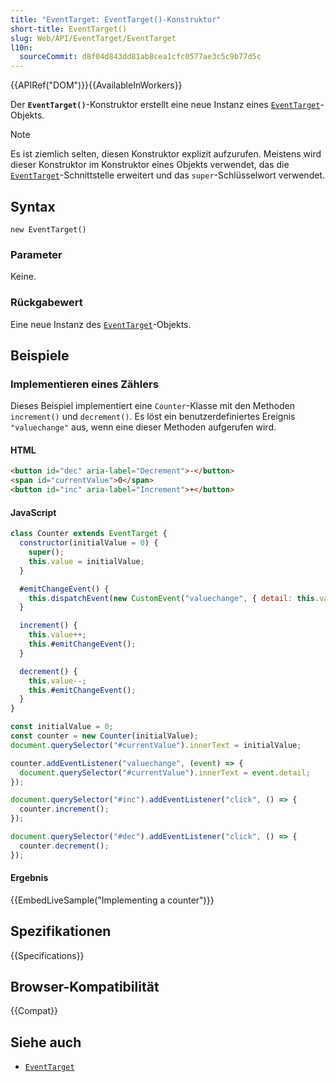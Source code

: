 ```yaml
---
title: "EventTarget: EventTarget()-Konstruktor"
short-title: EventTarget()
slug: Web/API/EventTarget/EventTarget
l10n:
  sourceCommit: d8f04d843dd81ab8cea1cfc0577ae3c5c9b77d5c
---
```


{{APIRef("DOM")}}{{AvailableInWorkers}}

Der **`EventTarget()`**-Konstruktor erstellt eine neue Instanz eines [`EventTarget`](/de/docs/Web/API/EventTarget)-Objekts.

> [!NOTE]
> Es ist ziemlich selten, diesen Konstruktor explizit aufzurufen. Meistens wird dieser Konstruktor im Konstruktor eines Objekts verwendet, das die [`EventTarget`](/de/docs/Web/API/EventTarget)-Schnittstelle erweitert und das `super`-Schlüsselwort verwendet.

## Syntax

```js-nolint
new EventTarget()
```

### Parameter

Keine.

### Rückgabewert

Eine neue Instanz des [`EventTarget`](/de/docs/Web/API/EventTarget)-Objekts.

## Beispiele

### Implementieren eines Zählers

Dieses Beispiel implementiert eine `Counter`-Klasse mit den Methoden `increment()` und `decrement()`. Es löst ein benutzerdefiniertes Ereignis `"valuechange"` aus, wenn eine dieser Methoden aufgerufen wird.

#### HTML

```html
<button id="dec" aria-label="Decrement">-</button>
<span id="currentValue">0</span>
<button id="inc" aria-label="Increment">+</button>
```

#### JavaScript

```js
class Counter extends EventTarget {
  constructor(initialValue = 0) {
    super();
    this.value = initialValue;
  }

  #emitChangeEvent() {
    this.dispatchEvent(new CustomEvent("valuechange", { detail: this.value }));
  }

  increment() {
    this.value++;
    this.#emitChangeEvent();
  }

  decrement() {
    this.value--;
    this.#emitChangeEvent();
  }
}

const initialValue = 0;
const counter = new Counter(initialValue);
document.querySelector("#currentValue").innerText = initialValue;

counter.addEventListener("valuechange", (event) => {
  document.querySelector("#currentValue").innerText = event.detail;
});

document.querySelector("#inc").addEventListener("click", () => {
  counter.increment();
});

document.querySelector("#dec").addEventListener("click", () => {
  counter.decrement();
});
```

#### Ergebnis

{{EmbedLiveSample("Implementing a counter")}}

## Spezifikationen

{{Specifications}}

## Browser-Kompatibilität

{{Compat}}

## Siehe auch

- [`EventTarget`](/de/docs/Web/API/EventTarget)

